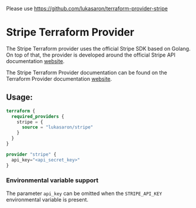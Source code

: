 Please use https://github.com/lukasaron/terraform-provider-stripe

# Stripe Terraform Provider

The Stripe Terraform provider uses the official Stripe SDK based on Golang. On
top of that, the provider is developed around the official Stripe API
documentation [website](https://stripe.com/docs/api).

The Stripe Terraform Provider documentation can be found on the Terraform
Provider documentation
[website](https://registry.terraform.io/providers/lukasaron/stripe/latest).

## Usage:

```terraform
terraform {
  required_providers {
    stripe = {
      source = "lukasaron/stripe"
    }
  }
}

provider "stripe" {
  api_key="<api_secret_key>"
}
```

### Environmental variable support

The parameter `api_key` can be omitted when the `STRIPE_API_KEY` environmental
variable is present.
